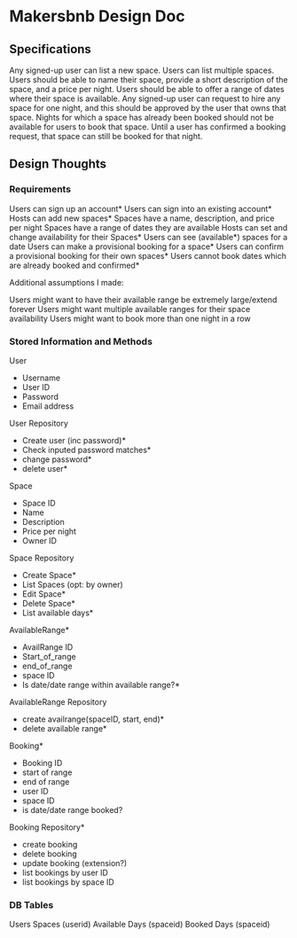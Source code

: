 # Makersbnb Design Doc

## Specifications

Any signed-up user can list a new space.
Users can list multiple spaces.
Users should be able to name their space, provide a short description of the space, and a price per night.
Users should be able to offer a range of dates where their space is available.
Any signed-up user can request to hire any space for one night, and this should be approved by the user that owns that space.
Nights for which a space has already been booked should not be available for users to book that space.
Until a user has confirmed a booking request, that space can still be booked for that night.

## Design Thoughts

### Requirements

Users can sign up an account*
Users can sign into an existing account*
Hosts can add new spaces*
Spaces have a name, description, and price per night
Spaces have a range of dates they are available
Hosts can set and change availability for their Spaces*
Users can see (available*) spaces for a date
Users can make a provisional booking for a space*
Users can confirm a provisional booking for their own spaces*
Users cannot book dates which are already booked and confirmed*

Additional assumptions I made:

Users might want to have their available range be extremely large/extend forever
Users might want multiple available ranges for their space availability
Users might want to book more than one night in a row

### Stored Information and Methods

User
- Username
- User ID
- Password
- Email address

User Repository
- Create user (inc password)*
- Check inputed password matches*
- change password*
- delete user*

Space
- Space ID
- Name
- Description
- Price per night
- Owner ID

Space Repository
- Create Space*
- List Spaces (opt: by owner)
- Edit Space*
- Delete Space*
- List available days*

AvailableRange*
- AvailRange ID
- Start_of_range
- end_of_range
- space ID
- Is date/date range within available range?*

AvailableRange Repository
- create availrange(spaceID, start, end)*
- delete available range*


Booking*
- Booking ID
- start of range
- end of range
- user ID
- space ID
- is date/date range booked?

Booking Repository*
- create booking
- delete booking
- update booking (extension?)
- list bookings by user ID
- list bookings by space ID




### DB Tables

Users
Spaces (userid)
Available Days (spaceid)
Booked Days (spaceid)




